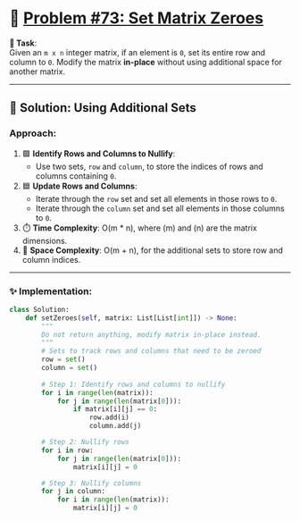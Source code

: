 # 📝 [Problem #73: Set Matrix Zeroes](https://leetcode.com/problems/set-matrix-zeroes/description/)  

**🎯 Task**:  
Given an `m x n` integer matrix, if an element is `0`, set its entire row and column to `0`. Modify the matrix **in-place** without using additional space for another matrix.

---

## 🌟 Solution: Using Additional Sets  

### Approach:  
1. 🟩 **Identify Rows and Columns to Nullify**:  
   - Use two sets, `row` and `column`, to store the indices of rows and columns containing `0`.  
2. 🟦 **Update Rows and Columns**:  
   - Iterate through the `row` set and set all elements in those rows to `0`.  
   - Iterate through the `column` set and set all elements in those columns to `0`.  
3. ⏱️ **Time Complexity**: O(m * n), where \(m\) and \(n\) are the matrix dimensions.  
4. 🔗 **Space Complexity**: O(m + n), for the additional sets to store row and column indices.  

---

### ✨ Implementation:  

```python
class Solution:
    def setZeroes(self, matrix: List[List[int]]) -> None:
        """
        Do not return anything, modify matrix in-place instead.
        """
        # Sets to track rows and columns that need to be zeroed
        row = set()
        column = set()
        
        # Step 1: Identify rows and columns to nullify
        for i in range(len(matrix)):
            for j in range(len(matrix[0])):
                if matrix[i][j] == 0:
                    row.add(i)
                    column.add(j)

        # Step 2: Nullify rows
        for i in row:
            for j in range(len(matrix[0])):
                matrix[i][j] = 0

        # Step 3: Nullify columns
        for j in column:
            for i in range(len(matrix)):
                matrix[i][j] = 0
```